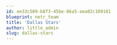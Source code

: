 ```yaml
---
id: ee33c509-b8f3-45be-86a5-aea02c109101
blueprint: netr_team
title: 'Dallas Stars'
author: little_admin
slug: dallas-stars
---
```


